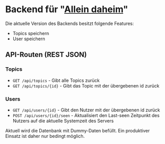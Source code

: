 # Backend für "[Allein daheim](https://github.com/Kailijan/allein-daheim)"

Die aktuelle Version des Backends besitzt folgende Features:

- Topics speichern
- User speichern

## API-Routen (REST JSON)

### Topics

- `GET /api/topics` - Gibt alle Topics zurück
- `GET /api/topics/{id}` - Gibt das Topic mit der übergebenen id zurück

### Users

- `GET /api/users/{id}` - Gibt den Nutzer mit der übergebenen id zurück
- `POST /api/users/{id}/seen` - Aktualisiert den Last-seen Zeitpunkt des Nutzers auf die aktuelle Systemzeit des Servers

Aktuell wird die Datenbank mit Dummy-Daten befüllt.
Ein produktiver Einsatz ist daher nur bedingt möglich.